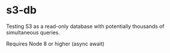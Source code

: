 # s3-db
Testing S3 as a read-only database with potentially thousands of simultaneous queries.

Requires Node 8 or higher (async await)